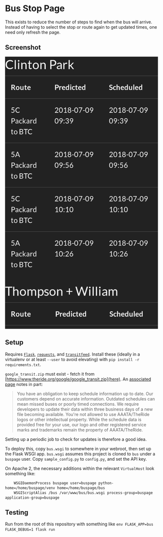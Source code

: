 # Bus Stop Page

This exists to reduce the number of steps to find when the bus will arrive. Instead of having to select the stop or
route again to get updated times, one need only refresh the page.

## Screenshot

![Screenshot](/screenshot.png)

## Setup

Requires [`Flask`](https://pypi.org/project/Flask/1.0.2/), [`requests`](https://pypi.org/project/requests/), and
[`transitfeed`](https://pypi.org/project/transitfeed/). Install these (ideally in a virtualenv or at least `--user` to
avoid elevating) with `pip install -r requirements.txt`.

`google_transit.zip` must exist - fetch it from [https://www.theride.org/google/google_transit.zip](here). An
[associated page](https://www.theride.org/AboutUs/For-Developers/Developer-Files) notes in part:

> You have an obligation to keep schedule information up to date. Our customers depend on accurate information. Outdated
> schedules can mean missed buses or poorly timed connections. We require developers to update their data within three
> business days of a new file becoming available. You're not allowed to use AAATA/TheRide logos or other intellectual
> property. While the schedule data is provided free for your use, our logo and other registered service marks and
> trademarks remain the property of AAATA/TheRide.

Setting up a periodic job to check for updates is therefore a good idea. 

To deploy this, copy `bus.wsgi` to somewhere in your webroot, then set up the Flask WSGI app. `bus.wsgi` assumes this
project is cloned to `bus` under a `buspage` user. Copy `sample_config.py` to `config.py`, and set the API key.

On Apache 2, the necessary additions within the relevant `VirtualHost` look something like:

        WSGIDaemonProcess buspage user=buspage python-home=/home/buspage/venv home=/home/buspage/bus
        WSGIScriptAlias /bus /var/www/bus/bus.wsgi process-group=buspage application-group=buspage

## Testing

Run from the root of this repository with something like `env FLASK_APP=bus FLASK_DEBUG=1 flask run`
